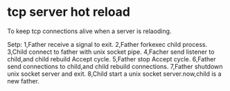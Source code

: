 # tcp server hot reload
To keep tcp connections alive when a server is relaoding.

Setp:
1,Father receive a signal to exit.
2,Father forkexec child process.
3,Child connect to father with unix socket pipe.
4,Facher send listener to child,and child rebuild Accept cycle.
5,Father stop Accept cycle.
6,Father send connections to child,and child rebuild connections.
7,Father shutdown unix socket server and exit.
8,Child start a unix socket server.now,child is a new father.
